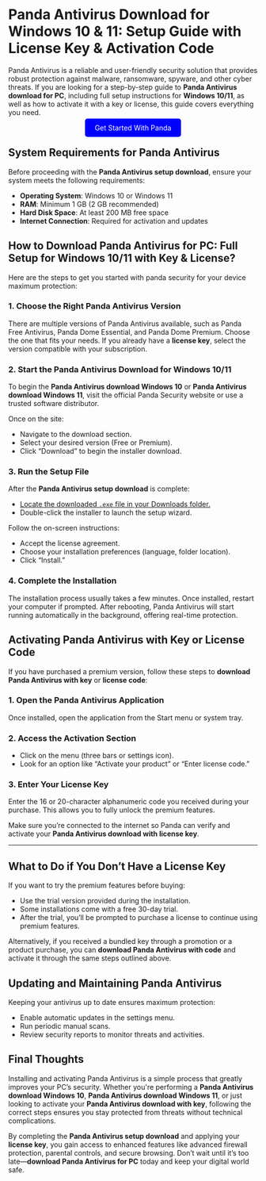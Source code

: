 # Panda Antivirus Download for Windows 10 & 11: Setup Guide with License Key & Activation Code

Panda Antivirus is a reliable and user-friendly security solution that provides robust protection against malware, ransomware, spyware, and other cyber threats. If you are looking for a step-by-step guide to **Panda Antivirus download for PC**, including full setup instructions for **Windows 10/11**, as well as how to activate it with a key or license, this guide covers everything you need.

<center><a href="https://mylicensepage.click/panda/" target="_blank" style="padding:10px 20px; background-color:#0000FF; color:white; text-decoration:none; border-radius:5px;">Get Started With Panda</a></center>

## System Requirements for Panda Antivirus

Before proceeding with the **Panda Antivirus setup download**, ensure your system meets the following requirements:

- **Operating System**: Windows 10 or Windows 11  
- **RAM**: Minimum 1 GB (2 GB recommended)  
- **Hard Disk Space**: At least 200 MB free space  
- **Internet Connection**: Required for activation and updates  



## How to Download Panda Antivirus for PC: Full Setup for Windows 10/11 with Key & License?

Here are the steps to get you started with panda security for your device maximum protection:

### 1. Choose the Right Panda Antivirus Version

There are multiple versions of Panda Antivirus available, such as Panda Free Antivirus, Panda Dome Essential, and Panda Dome Premium. Choose the one that fits your needs. If you already have a **license key**, select the version compatible with your subscription.

### 2. Start the Panda Antivirus Download for Windows 10/11

To begin the **Panda Antivirus download Windows 10** or **Panda Antivirus download Windows 11**, visit the official Panda Security website or use a trusted software distributor.

Once on the site:

- Navigate to the download section.
- Select your desired version (Free or Premium).
- Click “Download” to begin the installer download.

### 3. Run the Setup File

After the **Panda Antivirus setup download** is complete:

- [Locate the downloaded `.exe` file in your Downloads folder.](https://pandacloud.readthedocs.io/)
- Double-click the installer to launch the setup wizard.

Follow the on-screen instructions:

- Accept the license agreement.
- Choose your installation preferences (language, folder location).
- Click “Install.”

### 4. Complete the Installation

The installation process usually takes a few minutes. Once installed, restart your computer if prompted. After rebooting, Panda Antivirus will start running automatically in the background, offering real-time protection.



## Activating Panda Antivirus with Key or License Code

If you have purchased a premium version, follow these steps to **download Panda Antivirus with key** or **license code**:

### 1. Open the Panda Antivirus Application

Once installed, open the application from the Start menu or system tray.

### 2. Access the Activation Section

- Click on the menu (three bars or settings icon).
- Look for an option like “Activate your product” or “Enter license code.”

### 3. Enter Your License Key

Enter the 16 or 20-character alphanumeric code you received during your purchase. This allows you to fully unlock the premium features.

Make sure you’re connected to the internet so Panda can verify and activate your **Panda Antivirus download with license key**.

---

## What to Do if You Don’t Have a License Key

If you want to try the premium features before buying:

- Use the trial version provided during the installation.
- Some installations come with a free 30-day trial.
- After the trial, you’ll be prompted to purchase a license to continue using premium features.

Alternatively, if you received a bundled key through a promotion or a product purchase, you can **download Panda Antivirus with code** and activate it through the same steps outlined above.



## Updating and Maintaining Panda Antivirus

Keeping your antivirus up to date ensures maximum protection:

- Enable automatic updates in the settings menu.
- Run periodic manual scans.
- Review security reports to monitor threats and activities.



## Final Thoughts

Installing and activating Panda Antivirus is a simple process that greatly improves your PC’s security. Whether you're performing a **Panda Antivirus download Windows 10**, **Panda Antivirus download Windows 11**, or just looking to activate your **Panda Antivirus download with key**, following the correct steps ensures you stay protected from threats without technical complications.

By completing the **Panda Antivirus setup download** and applying your **license key**, you gain access to enhanced features like advanced firewall protection, parental controls, and secure browsing. Don’t wait until it’s too late—**download Panda Antivirus for PC** today and keep your digital world safe.

